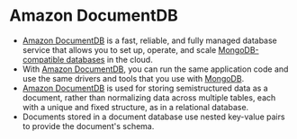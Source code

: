 # Amazon DocumentDB
- [Amazon DocumentDB](https://aws.amazon.com/documentdb/) is a fast, reliable, and fully managed database service that allows you to set up, operate, and scale [MongoDB-compatible databases](../../3_DatabaseServices/NoSQL-Databases/MongoDB/Readme.md) in the cloud. 
- With [Amazon DocumentDB](), you can run the same application code and use the same drivers and tools that you use with [MongoDB](../../3_DatabaseServices/NoSQL-Databases/MongoDB/Readme.md).
- [Amazon DocumentDB]() is used for storing semistructured data as a document, rather than normalizing data across multiple tables, each with a unique and fixed structure, as in a relational database. 
- Documents stored in a document database use nested key-value pairs to provide the document's schema.
